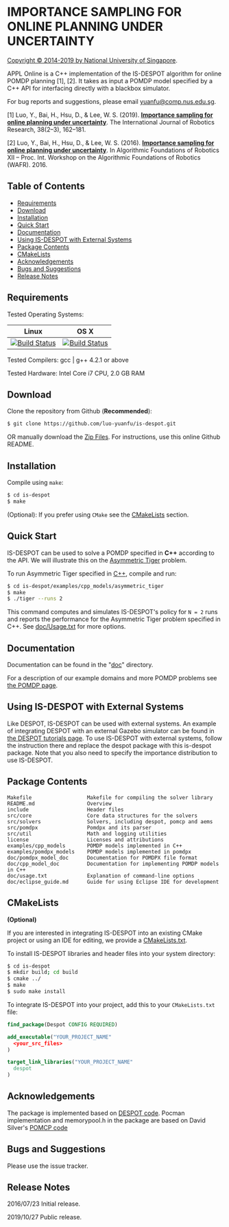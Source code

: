 # IMPORTANCE SAMPLING FOR ONLINE PLANNING UNDER UNCERTAINTY

[Copyright &copy; 2014-2019 by National University of Singapore](http://motion.comp.nus.edu.sg/).

APPL Online is a C++ implementation of the IS-DESPOT algorithm for online POMDP planning [1], [2]. It takes as input a POMDP model specified by a C++ API for interfacing directly with a blackbox simulator. 

For bug reports and suggestions, please email <yuanfu@comp.nus.edu.sg>.

[1] Luo, Y., Bai, H., Hsu, D., & Lee, W. S. (2019). [**Importance sampling for online planning under uncertainty**](https://journals.sagepub.com/doi/full/10.1177/0278364918780322). The International Journal of Robotics Research, 38(2–3), 162–181. 

[2] Luo, Y., Bai, H., Hsu, D., & Lee, W. S. (2016). [**Importance sampling for online planning under uncertainty**](https://motion.comp.nus.edu.sg/2018/04/23/online-pomdp-planning/). In Algorithmic Foundations of Robotics XII – Proc. Int. Workshop on the Algorithmic Foundations of Robotics (WAFR). 2016.

## Table of Contents

* [Requirements](#requirements)
* [Download](#download)
* [Installation](#installation)
* [Quick Start](#quick-start)
* [Documentation](#documentation)
* [Using IS-DESPOT with External Systems](#using-despot-with-external-systems)
* [Package Contents](#package-contents)
* [CMakeLists](#cmakelists)
* [Acknowledgements](#acknowledgements)
* [Bugs and Suggestions](#bugs-and-suggestions)
* [Release Notes](#release-notes)

## Requirements

Tested Operating Systems:

<!--| Linux 14.04| OS X (10.1)  | Windows  |
|:------------- |:-------------:|: -----:|
|[![Build Status](https://semaphoreapp.com/api/v1/projects/d4cca506-99be-44d2-b19e-176f36ec8cf1/128505/shields_badge.svg)](https://semaphoreapp.com/boennemann/badges)| [![Build Status](https://semaphoreapp.com/api/v1/projects/d4cca506-99be-44d2-b19e-176f36ec8cf1/128505/shields_badge.svg)](https://semaphoreapp.com/boennemann/badges) | Not Supported |-->

| Linux       | OS X
| :-------------: |:-------------:|
|[![Build Status](https://semaphoreapp.com/api/v1/projects/d4cca506-99be-44d2-b19e-176f36ec8cf1/128505/shields_badge.svg)](https://semaphoreapp.com/boennemann/badges)      | [![Build Status](https://semaphoreapp.com/api/v1/projects/d4cca506-99be-44d2-b19e-176f36ec8cf1/128505/shields_badge.svg)](https://semaphoreapp.com/boennemann/badges) 

Tested Compilers: gcc | g++ 4.2.1 or above

Tested Hardware: Intel Core i7 CPU, 2.0 GB RAM

## Download

Clone the repository from Github (**Recommended**):
```bash
$ git clone https://github.com/luo-yuanfu/is-despot.git
```
OR manually download the [Zip Files](https://github.com/luo-yuanfu/is-despot/archive/master.zip). For instructions, use this online Github README. 

## Installation

Compile using `make`:
```bash
$ cd is-despot
$ make
```

(Optional): If you prefer using `CMake` see the [CMakeLists](#cmakelists) section.

## Quick Start

IS-DESPOT can be used to solve a POMDP specified in **C++** according to the API. We will illustrate this on the [Asymmetric Tiger](https://bigbird.comp.nus.edu.sg/m2ap/wordpress/wp-content/uploads/2017/01/wafr16a.pdf) problem.

To run Asymmetric Tiger specified in [C++](doc/cpp_model_doc), compile and run: 
```bash
$ cd is-despot/examples/cpp_models/asymmetric_tiger
$ make
$ ./tiger --runs 2
```

This command computes and simulates IS-DESPOT's policy for `N = 2` runs and reports the
performance for the Asymmetric Tiger problem specified in C++. See [doc/Usage.txt](doc/usage.txt) for more options.


## Documentation

Documentation can be found in the "[doc](doc/)" directory. 

For a description of our example domains and more POMDP problems see [the POMDP page](http://www.pomdp.org/examples/).

## Using IS-DESPOT with External Systems

Like DESPOT, IS-DESPOT can be used with external systems. An example of integrating DESPOT with an external Gazebo simulator can be found in [the DESPOT tutorials page](https://github.com/AdaCompNUS/despot_tutorials.git). To use IS-DESPOT with external systems, follow the instruction there and replace the despot package with this is-despot package. Note that you also need to specify the importance distribution to use IS-DESPOT.

## Package Contents

```
Makefile                  Makefile for compiling the solver library
README.md                 Overview
include                   Header files
src/core                  Core data structures for the solvers
src/solvers               Solvers, including despot, pomcp and aems
src/pomdpx                Pomdpx and its parser
src/util                  Math and logging utilities
license                   Licenses and attributions
examples/cpp_models       POMDP models implemented in C++
examples/pomdpx_models    POMDP models implemented in pomdpx
doc/pomdpx_model_doc      Documentation for POMDPX file format
doc/cpp_model_doc         Documentation for implementing POMDP models in C++
doc/usage.txt             Explanation of command-line options
doc/eclipse_guide.md      Guide for using Eclipse IDE for development
```

## CMakeLists

**(Optional)**

If you are interested in integrating IS-DESPOT into an existing CMake project or using an IDE for editing, we provide a [CMakeLists.txt](CMakeLists.txt).

To install IS-DESPOT libraries and header files into your system directory:
```bash
$ cd is-despot
$ mkdir build; cd build
$ cmake ../
$ make
$ sudo make install
```

To integrate IS-DESPOT into your project, add this to your `CMakeLists.txt` file:

```CMake
find_package(Despot CONFIG REQUIRED)

add_executable("YOUR_PROJECT_NAME"
  <your_src_files>
)

target_link_libraries("YOUR_PROJECT_NAME"
  despot
)
```

## Acknowledgements

The package is implemented based on [DESPOT code](https://github.com/AdaCompNUS/despot).
Pocman implementation and memorypool.h in the package are based on David Silver's [POMCP code](http://www0.cs.ucl.ac.uk/staff/D.Silver/web/Applications.html)

## Bugs and Suggestions
Please use the issue tracker.

## Release Notes
2016/07/23 Initial release.

2019/10/27 Public release.

